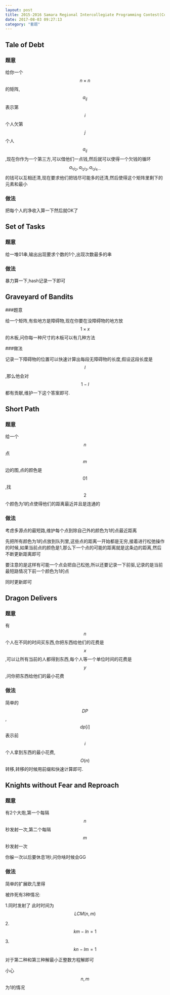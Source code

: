 ```yaml
---
layout: post
title: 2015-2016 Samara Regional Intercollegiate Programming Contest(Codeforces GYM 100812)
date: 2017-08-03 09:27:13
category: "套题"
---
```

<script type="text/javascript"
   src="http://cdn.mathjax.org/mathjax/latest/MathJax.js?config=TeX-AMS-MML_HTMLorMML"></script>
   
## Tale of Debt

### 题意

给你一个$$n \times n$$的矩阵,$$a_{ij}$$表示第$$i$$个人欠第$$j$$个人$$a_{ij}$$,现在你作为一个第三方,可以借他们一点钱,然后就可以使得一个欠钱的循环$$a_{i_1i_2},a_{i_2i_3},a_{i_3i_4...}$$的钱可以互相还清,现在要求他们把钱尽可能多的还清,然后使得这个矩阵里剩下的元素和最小

### 做法

把每个人的净收入算一下然后就OK了

## Set of Tasks

### 题意

给一堆01串,输出出现要求个数的1个,出现次数最多的串

### 做法

暴力算一下,hash记录一下即可



## Graveyard of Bandits

###题意

给一个矩阵,有些地方是障碍物,现在你要在没障碍物的地方放$$1 \times x$$的木板,问你每一种尺寸的木板可以有几种方法

###做法

记录一下障碍物的位置可以快速计算出每段无障碍物的长度,假设这段长度是$$l$$,那么他会对$$1 - l$$都有贡献,维护一下这个答案即可.

## Short Path

### 题意

给一个$$n$$点$$m$$边的图,点的颜色是$$01$$,找$$2$$个颜色为1的点使得他们的距离最近并且是连通的

### 做法

考虑多源点的最短路,维护每个点到除自己外的颜色为1的点最近距离

先把所有颜色为1的点放到队列里,这些点的距离一开始都是无穷,接着进行松弛操作的时候,如果当前点的颜色是1,那么下一个点的可能的距离就是这条边的距离,然后不断更新距离即可

要注意的是这样有可能一个点会把自己松弛,所以还要记录一下前驱,记录的是当前最短路情况下前一个颜色为1的点

同时更新即可


## Dragon Delivers

### 题意
有$$n$$个人在不同的时间买东西,你把东西给他们的花费是$$x$$,可以让所有当前的人都得到东西,每个人等一个单位时间的花费是$$y$$,问你把东西给他们的最小花费

### 做法

简单的$$DP$$,$$dp[i]$$表示前$$i$$个人拿到东西的最小花费,$$O(n)$$转移,转移的时候用前缀和快速计算即可.


## Knights without Fear and Reproach

### 题意

有2个大炮,第一个每隔$$n$$秒发射一次,第二个每隔$$m$$秒发射一次

你躲一次以后要休息1秒,问你啥时候会GG

### 做法

简单的扩展欧几里得

被炸死有3种情况:

1.同时发射了 此时时间为$$LCM(n,m)$$

2.$$km - ln = 1$$

3.$$kn - lm = 1$$

对于第二种和第三种解最小正整数方程解即可

小心$$n,m$$为1的情况

